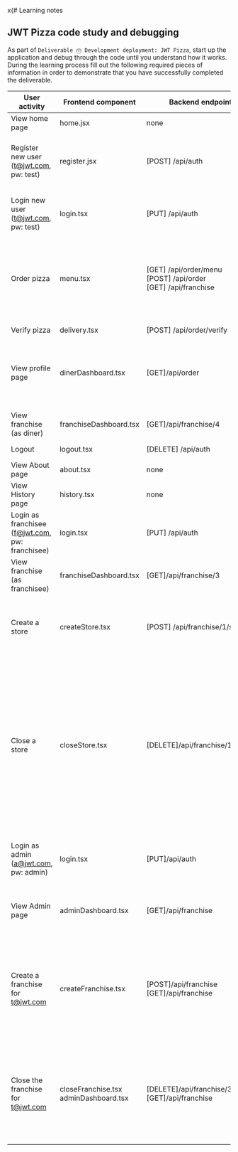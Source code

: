 x{# Learning notes

## JWT Pizza code study and debugging

As part of `Deliverable ⓵ Development deployment: JWT Pizza`, start up the application and debug through the code until you understand how it works. During the learning process fill out the following required pieces of information in order to demonstrate that you have successfully completed the deliverable.

| User activity                                       | Frontend component | Backend endpoints | Database SQL |
| --------------------------------------------------- | ------------------ | ----------------- | ------------ |
| View home page                                      |   home.jsx         |     none          |      none    |
| Register new user<br/>(t@jwt.com, pw: test)         |   register.jsx     |  [POST] /api/auth |    INSERT INTO user (name, email, password) VALUES (?, ?, ?) <br> INSERT INTO userRole (userId, role, objectId) VALUES (?, ?, ?)|
|                                                     |                    |                   |              |
|                                                     |                    |                   |              |
| Login new user<br/>(t@jwt.com, pw: test)            | login.tsx|[PUT] /api/auth | SELECT * FROM user WHERE email=? <br> INSERT INTO auth (token, userId) VALUES (?, ?)          |
| Order pizza                                         | menu.tsx | [GET] /api/order/menu <br> [POST] /api/order <br> [GET] /api/franchise | INSERT INTO dinerOrder (dinerId, franchiseId, storeId, date) VALUES (?, ?, ?, now()) <br> SELECT * FROM menu<br>SELECT id, name FROM franchise <br> SELECT id, name FROM store WHERE franchiseId=?|
| Verify pizza                                        |delivery.tsx |[POST] /api/order/verify| none |
| View profile page                                   |dinerDashboard.tsx|[GET]/api/order|SELECT id, franchiseId, storeId, date FROM dinerOrder WHERE dinerId=?<br>SELECT id, menuId, description, price FROM orderItem WHERE orderId=?|
| View franchise<br/>(as diner)                       | franchiseDashboard.tsx|[GET]/api/franchise/4|  none         |
| Logout                                              |logout.tsx|[DELETE] /api/auth|DELETE FROM auth WHERE token=?|
| View About page                                     | about.tsx  | none |   none           |
| View History page                                   | history.tsx  | none  |  none         |
| Login as franchisee<br/>(f@jwt.com, pw: franchisee) |login.tsx| [PUT] /api/auth  |SELECT * FROM user WHERE email=? <br> INSERT INTO auth (token, userId) VALUES (?, ?)              |
| View franchise<br/>(as franchisee)                  |franchiseDashboard.tsx|[GET]/api/franchise/3|SELECT objectId FROM userRole WHERE role='franchisee' AND userId=?              |
| Create a store                                      |createStore.tsx |[POST] /api/franchise/1/store |SELECT id, name FROM user WHERE email=?<br>INSERT INTO franchise (name) VALUES (?)<br>INSERT INTO userRole (userId, role, objectId) VALUES (?, ?, ?)|
| Close a store                                       |closeStore.tsx|[DELETE]/api/franchise/1/store/2|SELECT u.id, u.name, u.email FROM userRole AS ur JOIN user AS u ON u.id=ur.userId WHERE ur.objectId=? AND ur.role='franchisee<br>SELECT s.id, s.name, COALESCE(SUM(oi.price), 0) AS totalRevenue FROM dinerOrder AS do JOIN orderItem AS oi ON do.id=oi.orderId RIGHT JOIN store AS s ON s.id=do.storeId WHERE s.franchiseId=? GROUP BY s.id<br>DELETE FROM store WHERE franchiseId=? AND id=?              |
| Login as admin<br/>(a@jwt.com, pw: admin)           |login.tsx|[PUT]/api/auth|SELECT * FROM user WHERE email=?<br>SELECT * FROM userRole WHERE userId=?<br>INSERT INTO auth (token, userId) VALUES (?, ?)              |
| View Admin page                                     |adminDashboard.tsx|[GET]/api/franchise|SELECT id, name FROM franchise<br>SELECT id, name FROM store WHERE franchiseId=?|
| Create a franchise for t@jwt.com                    |createFranchise.tsx|[POST]/api/franchise<br>[GET]/api/franchise|SELECT id, name FROM user WHERE email=?<br>INSERT INTO franchise (name) VALUES (?)<br>INSERT INTO userRole (userId, role, objectId) VALUES (?, ?, ?)<br>SELECT id, name FROM franchise<br>SELECT id, name FROM store WHERE franchiseId=?             |
| Close the franchise for t@jwt.com                   |closeFranchise.tsx<br>adminDashboard.tsx|[DELETE]/api/franchise/3<br>[GET]/api/franchise|DELETE FROM store WHERE franchiseId=?<br>DELETE FROM userRole WHERE objectId=?<br>DELETE FROM franchise WHERE id=?<br> SELECT id, name FROM franchise <br> SELECT id, name FROM store WHERE franchiseId=?              |
